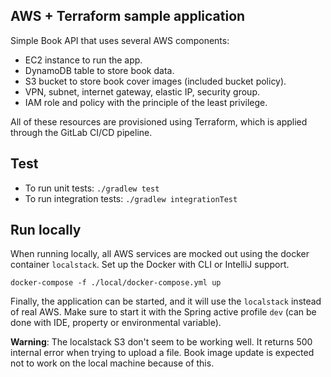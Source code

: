 ## AWS + Terraform sample application

Simple Book API that uses several AWS components:

 - EC2 instance to run the app.
 - DynamoDB table to store book data.
 - S3 bucket to store book cover images (included bucket policy).
 - VPN, subnet, internet gateway, elastic IP, security group.
 - IAM role and policy with the principle of the least privilege.

All of these resources are provisioned using Terraform, which is applied through the 
GitLab CI/CD pipeline.

## Test

 - To run unit tests: ``./gradlew test``
 - To run integration tests: ``./gradlew integrationTest``

## Run locally

When running locally, all AWS services are mocked out using the docker container 
``localstack``. Set up the Docker with CLI or IntelliJ support.

```
docker-compose -f ./local/docker-compose.yml up
```

Finally, the application can be started, and it will use the ``localstack`` 
instead of real AWS. Make sure to start it with the Spring active profile 
``dev`` (can be done with IDE, property or environmental variable).

**Warning**: The localstack S3 don't seem to be working well. It returns 500 
internal error when trying to upload a file. Book image update is expected 
not to work on the local machine because of this.
